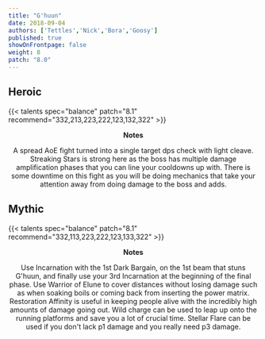 ```yaml
---
title: "G'huun"
date: 2018-09-04
authors: ['Tettles','Nick','Bora','Goosy']
published: true
showOnFrontpage: false
weight: 8
patch: "8.0"
---
```



## Heroic
{{< talents spec="balance" patch="8.1" recommend="332,213,223,222,123,132,322" >}}
<center>
<b>Notes</b>

A spread AoE fight turned into a single target dps check with light cleave. Streaking Stars is strong here as the boss has multiple damage amplification phases that you can line your cooldowns up with. There is some downtime on this fight as you will be doing mechanics that take your attention away from doing damage to the boss and adds.

</center>

## Mythic
{{< talents spec="balance" patch="8.1" recommend="332,113,223,222,123,133,322" >}}
<center>
<b>Notes</b>

Use Incarnation with the 1st Dark Bargain, on the 1st beam that stuns G'huun, and finally use your 3rd Incarnation at the beginning of the final phase. Use Warrior of Elune to cover distances without losing damage such as when soaking boils or coming back from inserting the power matrix. Restoration Affinity is useful in keeping people alive with the incredibly high amounts of damage going out. Wild charge can be used to leap up onto the running platforms and save you a lot of crucial time. Stellar Flare can be used if you don't lack p1 damage and you really need p3 damage.

</center>
